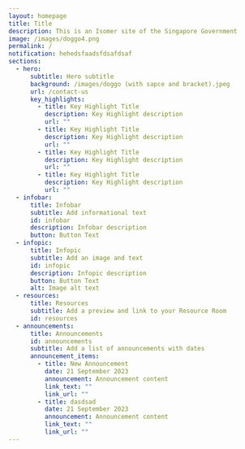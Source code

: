 ```yaml
---
layout: homepage
title: Title
description: This is an Isomer site of the Singapore Government
image: /images/doggo4.png
permalink: /
notification: hehedsfaadsfdsafdsaf
sections:
  - hero:
      subtitle: Hero subtitle
      background: /images/doggo (with sapce and bracket).jpeg
      url: /contact-us
      key_highlights:
        - title: Key Highlight Title
          description: Key Highlight description
          url: ""
        - title: Key Highlight Title
          description: Key Highlight description
          url: ""
        - title: Key Highlight Title
          description: Key Highlight description
          url: ""
        - title: Key Highlight Title
          description: Key Highlight description
          url: ""
  - infobar:
      title: Infobar
      subtitle: Add informational text
      id: infobar
      description: Infobar description
      button: Button Text
  - infopic:
      title: Infopic
      subtitle: Add an image and text
      id: infopic
      description: Infopic description
      button: Button Text
      alt: Image alt text
  - resources:
      title: Resources
      subtitle: Add a preview and link to your Resource Room
      id: resources
  - announcements:
      title: Announcements
      id: announcements
      subtitle: Add a list of announcements with dates
      announcement_items:
        - title: New Announcement
          date: 21 September 2023
          announcement: Announcement content
          link_text: ""
          link_url: ""
        - title: dasdsad
          date: 21 September 2023
          announcement: Announcement content
          link_text: ""
          link_url: ""
---
```


